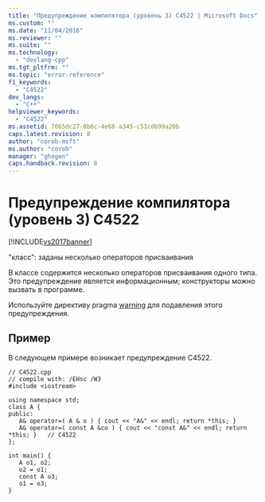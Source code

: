 ```yaml
---
title: "Предупреждение компилятора (уровень 3) C4522 | Microsoft Docs"
ms.custom: ""
ms.date: "11/04/2016"
ms.reviewer: ""
ms.suite: ""
ms.technology: 
  - "devlang-cpp"
ms.tgt_pltfrm: ""
ms.topic: "error-reference"
f1_keywords: 
  - "C4522"
dev_langs: 
  - "C++"
helpviewer_keywords: 
  - "C4522"
ms.assetid: 7065dc27-0b6c-4e68-a345-c51cdb99a20b
caps.latest.revision: 8
author: "corob-msft"
ms.author: "corob"
manager: "ghogen"
caps.handback.revision: 8
---
```

# Предупреждение компилятора (уровень 3) C4522
[!INCLUDE[vs2017banner](../../assembler/inline/includes/vs2017banner.md)]

"класс": заданы несколько операторов присваивания  
  
 В классе содержится несколько операторов присваивания одного типа.  Это предупреждение является информационным; конструкторы можно вызвать в программе.  
  
 Используйте директиву pragma [warning](../../preprocessor/warning.md) для подавления этого предупреждения.  
  
## Пример  
 В следующем примере возникает предупреждение C4522.  
  
```  
// C4522.cpp  
// compile with: /EHsc /W3  
#include <iostream>  
  
using namespace std;  
class A {  
public:  
   A& operator=( A & o ) { cout << "A&" << endl; return *this; }  
   A& operator=( const A &co ) { cout << "const A&" << endl; return *this; }   // C4522  
};  
  
int main() {  
   A o1, o2;  
   o2 = o1;  
   const A o3;  
   o1 = o3;  
}  
```